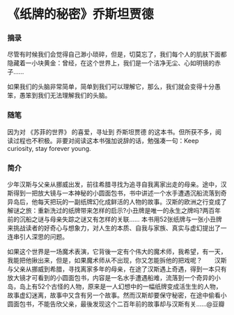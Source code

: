 # 《纸牌的秘密》乔斯坦贾德

### 摘录

尽管有时候我们会觉得自己渺小琐碎，但是，切莫忘了，我们每个人的肌肤下面都隐藏着一小块黄金：曾经，在这个世界上，我们是一个洁净无尘、心如明镜的赤子……

如果我们的头脑非常简单，简单到我们可以理解它，那么，我们就会变得十分愚笨，愚笨到我们无法理解我们的头脑。

### 随笔

因为对 《苏菲的世界》 的喜爱，寻址到 乔斯坦贾德 的这本书。但所获不多，阅读过程也不积极。非要对阅读这本书强加说辞的话，勉强凑一句：Keep curiosity, stay forever young.

### 简介

少年汉斯与父亲从挪威出发，前往希腊寻找为追寻自我离家出走的母亲。途中，汉斯得到一把放大镜与一本神秘的小圆面包书，书中讲述一个水手遭遇沉船流落到奇异岛后，他每天把玩的一副纸牌幻化成鲜活的人物的故事。汉斯的欧洲之行变成了解谜之旅：重新洗过的纸牌带来怎样的启示?小丑牌是唯一的永生之牌吗?两百年前的沉船之谜与母亲失踪之谜又有怎样的关联…… 本书用52张纸牌与一张小丑牌来挑战读者的好奇心与想象力，对人生的本质、自我与家族、真实与虚幻提出了一连串引人深思的问题。

如果这个世界是一场魔术表演，它背後一定有个伟大的魔术师，我希望，有一天，我能把他揪出来，但是，如果魔术师从不出现，你又怎能拆他的把戏呢？　　汉斯与父亲从挪威到希腊，寻找离家多年的母亲，在途了汉斯遇上奇遇，得到一本只有放大镜才可看到的小圆面包书，内容是一名水手遭遇船难，流落到一个奇异的小岛，岛上有52个古怪的人物，原来是一人幻想中的一幅纸牌变成活生生的人物，故事虚幻迷离，故事中又含有另一个故事。然而汉斯却要保守秘密，在途中偷看小圆面包书，不能告欣父亲，最後发现这个二百年前的故事却与汉斯有关……@豆瓣

